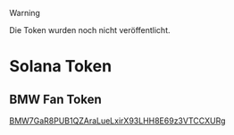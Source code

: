 > [!WARNING]
> Die Token wurden noch nicht veröffentlicht.

# Solana Token
## BMW Fan Token
[BMW7GaR8PUB1QZAraLueLxirX93LHH8E69z3VTCCXURg](https://solscan.io/token/BMW7GaR8PUB1QZAraLueLxirX93LHH8E69z3VTCCXURg?cluster=devnet)
